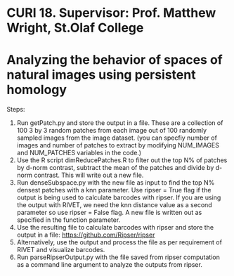 # CURI 18. Supervisor: Prof. Matthew Wright, St.Olaf College
# Analyzing the behavior of spaces of natural images using persistent homology

Steps:
1. Run getPatch.py and store the output in a file. These are a collection of 100 3 by 3 random patches from each image out of 100 randomly sampled images from the image dataset. (you can specfiy number of images and number of patches to extract by modifying NUM_IMAGES and NUM_PATCHES variables in the code.)
1. Use the R script dimReducePatches.R to filter out the top N% of patches by d-norm contrast, subtract the mean of the patches and divide by d-norm contrast. This will write out a new file.
1. Run denseSubspace.py with the new file as input to find the top N% densest patches with a knn parameter. Use ripser = True flag if the output is being used to calculate barcodes with ripser. If you are using the output with RIVET, we need the knn distance value as a second parameter so use ripser = False flag. A new file is written out as specified in the function parameter.
1. Use the resulting file to calculate barcodes with ripser and store the output in a file: https://github.com/Ripser/ripser
1. Alternatively, use the output and process the file as per requirement of RIVET and visualize barcodes.
1. Run parseRipserOutput.py with the file saved from ripser computation as a command line argument to analyze the outputs from ripser.
